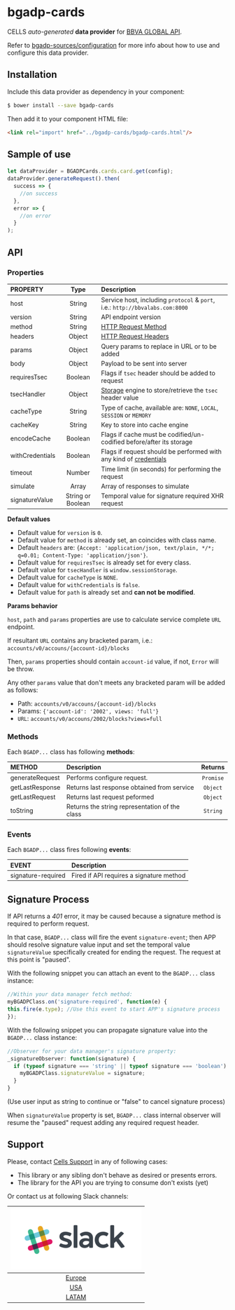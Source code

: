 # bgadp-cards

CELLS *auto-generated* **data provider** for [BBVA GLOBAL API](https://bbva-apicatalog.appspot.com/#/global/apis/products/cards).

Refer to [bgadp-sources/configuration](https://globaldevtools.bbva.com/bitbucket/projects/BBVACELLSAPI/repos/bgadp-sources/browse/configuration.md) for more info about how to use and configure this data provider.

## Installation

Include this data provider as dependency in your component:

```bash
$ bower install --save bgadp-cards
```

Then add it to your component HTML file:

```html
<link rel="import" href="../bgadp-cards/bgadp-cards.html"/>
```

## Sample of use

```javascript
let dataProvider = BGADPCards.cards.card.get(config);
dataProvider.generateRequest().then(
  success => {
    //on success
  },
  error => {
    //on error
  }
);
```
## API

### Properties

| PROPERTY | Type | Description |
|:--- |:---:|:--- |
| host | String | Service host, including `protocol` & `port`, i.e.: `http://bbvalabs.com:8000` |
| version | String | API endpoint version |
| method | String | [HTTP Request Method](https://www.w3.org/Protocols/rfc2616/rfc2616-sec9.html) |
| headers | Object | [HTTP Request Headers](https://en.wikipedia.org/wiki/List_of_HTTP_header_fields) |
| params | Object | Query params to replace in URL or to be added |
| body | Object | Payload to be sent into server |
| requiresTsec | Boolean | Flags if `tsec` header should be added to request |
| tsecHandler | Object | [Storage](https://html.spec.whatwg.org/multipage/webstorage.html#the-storage-interface) engine to store/retrieve the `tsec` header value |
| cacheType | String | Type of cache, available are: `NONE`, `LOCAL`, `SESSION` or `MEMORY` |
| cacheKey | String | Key to store into cache engine |
| encodeCache | Boolean | Flags if cache must be codified/un-codified before/after its storage |
| withCredentials | Boolean | Flags if request should be performed with any kind of [credentials](https://developer.mozilla.org/en-US/docs/Web/API/XMLHttpRequest/withCredentials) |
| timeout | Number | Time limit (in seconds) for performing the request |
| simulate | Array | Array of responses to simulate |
| signatureValue | String or Boolean | Temporal value for signature required XHR request |

__Default values__

- Default value for `version` is `0`.
- Default value for `method` is already set, an coincides with class name.
- Default `headers` are: `{Accept: 'application/json, text/plain, */*; q=0.01; Content-Type: 'application/json'}`.
- Default value for `requiresTsec` is already set for every class.
- Default value for `tsecHandler` is `window.sessionStorage`.
- Default value for `cacheType` is `NONE`.
- Default value for `withCredentials` is `false`.
- Default value for `path` is already set and **can not be modified**.

__Params behavior__

`host`, `path` and `params` properties are use to calculate service complete `URL` endpoint.

If resultant `URL` contains any bracketed param, i.e.: `accounts/v0/accouns/{account-id}/blocks`

Then, `params` properties should contain `account-id` value, if not, `Error` will be throw.

Any other `params` value that don't meets any bracketed param will be added as follows:

- Path: `accounts/v0/accouns/{account-id}/blocks`
- Params: `{'account-id': '2002', views: 'full'}`
- `URL`: `accounts/v0/accouns/2002/blocks?views=full`

### Methods

Each `BGADP...` class has following **methods**:

| METHOD | Description | Returns |
|:--- |:--- |:---:|
| generateRequest | Performs configure request. | `Promise` |
| getLastResponse | Returns last response obtained from service | `Object` |
| getLastRequest | Returns last request peformed | `Object` |
| toString | Returns the string representation of the class | `String` |

### Events

Each `BGADP...` class fires following **events**:

| EVENT | Description |
|:--- |:--- |
| signature-required | Fired if API requires a signature method |

## Signature Process

If API returns a *401* error, it may be caused because a signature method is required to perform request.

In that case, `BGADP...` class will fire the event `signature-event`; then APP should resolve signature value input
and set the temporal value `signatureValue` specifically created for ending the request. The request at this
point is "paused".

With the following snippet you can attach an event to the `BGADP...` class instance:

```javascript
//Within your data manager fetch method:
myBGADPClass.on('signature-required', function(e) {
this.fire(e.type); //Use this event to start APP's signature process
});
```

With the following snippet you can propagate signature value into the `BGADP...` class instance:

```javascript
//Observer for your data manager's signature property:
_signatureObserver: function(signature) {
  if (typeof signature === 'string' || typeof signature === 'boolean') {
    myBGADPClass.signatureValue = signature;
  }
}
```

(Use user input as string to continue or "false" to cancel signature process)

When `signatureValue` property is set, `BGADP...` class internal observer will resume the "paused" request adding
any required request header.

## Support

Please, contact [Cells Support](mailto:cells-support.group@bbva.com ) in any of following cases:

* This library or any sibling don't behave as desired or presents errors.
* The library for the API you are trying to consume don't exists (yet)

Or contact us at following Slack channels:

| ![slack](./slack.png) |
|:---:|
| [Europe](https://cells-europe.slack.com) |
| [USA](https://cells-usa.slack.com) |
| [LATAM](https://cells-latam.slack.com) |
